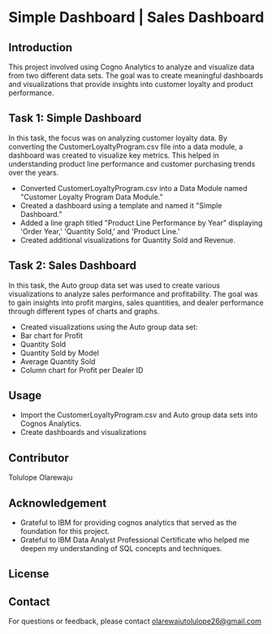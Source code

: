 # Simple Dashboard | Sales Dashboard
## Introduction
This project involved using Cogno Analytics to analyze and visualize data from two different data sets. The goal was to create meaningful dashboards and visualizations that provide insights into customer loyalty and product performance.
## Task 1: Simple Dashboard
In this task, the focus was on analyzing customer loyalty data. By converting the CustomerLoyaltyProgram.csv file into a data module, a dashboard was created to visualize key metrics. This helped in understanding product line performance and customer purchasing trends over the years.
+ Converted CustomerLoyaltyProgram.csv into a Data Module named "Customer Loyalty Program Data Module."
+ Created a dashboard using a template and named it "Simple Dashboard."
+ Added a line graph titled "Product Line Performance by Year" displaying 'Order Year,' 'Quantity Sold,' and 'Product Line.'
+ Created additional visualizations for Quantity Sold and Revenue.
## Task 2: Sales Dashboard 
In this task, the Auto group data set was used to create various visualizations to analyze sales performance and profitability. The goal was to gain insights into profit margins, sales quantities, and dealer performance through different types of charts and graphs.
+ Created visualizations using the Auto group data set:
+ Bar chart for Profit
+ Quantity Sold
+ Quantity Sold by Model
+ Average Quantity Sold
+ Column chart for Profit per Dealer ID
## Usage
+ Import the CustomerLoyaltyProgram.csv and Auto group data sets into Cognos Analytics.
+ Create dashboards and visualizations
## Contributor
Tolulope Olarewaju
## Acknowledgement
+ Grateful to IBM for providing cognos analytics that served as the foundation for this project.
+ Grateful to IBM Data Analyst Professional Certificate who helped me deepen my understanding of SQL concepts and techniques.
## License
## Contact
For questions or feedback, please contact olarewajutolulope26@gmail.com
